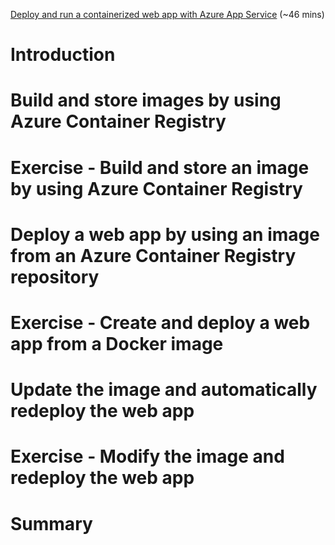 [Deploy and run a containerized web app with Azure App Service](https://docs.microsoft.com/en-us/learn/modules/deploy-run-container-app-service/) (~46 mins)

# Introduction

# Build and store images by using Azure Container Registry

# Exercise - Build and store an image by using Azure Container Registry

# Deploy a web app by using an image from an Azure Container Registry repository

# Exercise - Create and deploy a web app from a Docker image

# Update the image and automatically redeploy the web app

# Exercise - Modify the image and redeploy the web app

# Summary
